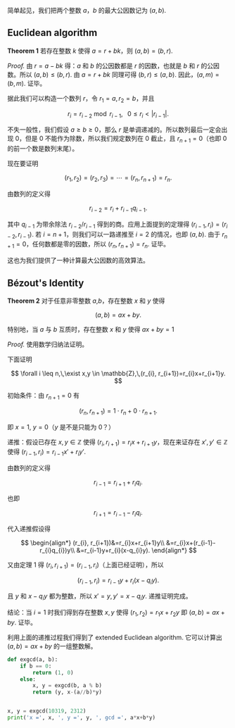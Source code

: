 简单起见，我们把两个整数 $a$，$b$ 的最大公因数记为 $(a,b)$.

## Euclidean algorithm

**Theorem 1** 若存在整数 $k$ 使得 $a=r+bk$，则 $(a,b)=(b,r)$.

*Proof.* 由 $r=a-bk$ 得：$a$ 和 $b$ 的公因数都是 $r$ 的因数，也就是 $b$ 和 $r$ 的公因数。所以 $(a,b) \leq (b,r)$. 由 $a=r+bk$ 同理可得 $(b,r) \leq (a,b)$. 因此，$(a,m)=(b,m)$. 证毕。

据此我们可以构造一个数列 $r$，令 $r_{1}=a, r_{2}=b$，并且

$$
r_{i}=r_{i-2} \bmod r_{i-1},\;\;\; 0\leq r_{i} < |r_{i-1}|.
$$

不失一般性，我们假设 $a \geq b \geq 0$，那么 $r$ 是单调递减的。所以数列最后一定会出现 $0$，但是 $0$ 不能作为除数，所以我们规定数列在 $0$ 截止，且 $r_{n+1}=0$（也即 $0$ 的前一个数是数列末尾）。

现在要证明

$$
(r_{1}, r_{2})=(r_{2}, r_{3})=\cdots=(r_{n},r_{n+1})=r_{n}.
$$

由数列的定义得

$$
r_{i-2}=r_{i}+r_{i-1}q_{i-1}.
$$

其中 $q_{i-1}$ 为带余除法 $r_{i-2}/r_{i-1}$ 得到的商。应用上面提到的定理得 $(r_{i-1}, r_{i})=(r_{i-2}, r_{i-1})$. 若 $i=n+1$，则我们可以一路递推至 $i=2$ 的情况，也即 $(a,b)$. 由于 $r_{n+1}=0$，任何数都是零的因数，所以 $(r_{n},r_{n+1})=r_{n}$. 证毕。

这也为我们提供了一种计算最大公因数的高效算法。

## Bézout's Identity

**Theorem 2** 对于任意非零整数 $a$,$b$，存在整数 $x$ 和 $y$ 使得

$$
(a,b)=ax+by.
$$

特别地，当 $a$ 与 $b$ 互质时，存在整数 $x$ 和 $y$ 使得 $ax+by=1$

*Proof.* 使用数学归纳法证明。

下面证明

$$
\forall i \leq n,\,\exist x,y \in \mathbb{Z},\,(r_{i}, r_{i+1})=r_{i}x+r_{i+1}y.
$$

初始条件：由 $r_{n+1}=0$ 有

$$
(r_{n}, r_{n+1})=1 \cdot r_{n}+0 \cdot r_{n+1}.
$$

即 $x=1,\ y=0$（$y$ 是不是只能为 $0$？）

递推：假设已存在 $x,y \in \mathbb{Z}$ 使得 $(r_{i}, r_{i+1})=r_{i}x+r_{i+1}y$，现在来证存在 $x',y' \in \mathbb{Z}$ 使得 $(r_{i-1}, r_{i})=r_{i-1}x'+r_{i}y'$.

由数列的定义得

$$
r_{i-1}=r_{i+1}+r_{i}q_{i}.
$$

也即

$$
r_{i+1}=r_{i-1}-r_{i}q_{i}.
$$

代入递推假设得

$$
\begin{align*}
(r_{i}, r_{i+1})&=r_{i}x+r_{i+1}y\\
&=r_{i}x+(r_{i-1}-r_{i}q_{i})y\\
&=r_{i-1}y+r_{i}(x-q_{i}y).
\end{align*}
$$

又由定理 1 得 $(r_{i}, r_{i+1})=(r_{i-1}, r_{i})$（上面已经证明），所以

$$
(r_{i-1}, r_{i})=r_{i-1}y+r_{i}(x-q_{i}y).
$$

且 $y$ 和 $x-q_{i}y$ 都为整数，所以 $x'=y, y'=x-q_{i}y$. 递推证明完成。

结论：当 $i=1$ 时我们得到存在整数 $x,y$ 使得 $(r_{1}, r_{2})=r_{1}x+r_{2}y$ 即 $(a,b)=ax+by$. 证毕。

利用上面的递推过程我们得到了 extended Euclidean algorithm. 它可以计算出 $(a,b)=ax+by$ 的一组整数解。

```python
def exgcd(a, b):
    if b == 0:
        return (1, 0)
    else:
        x, y = exgcd(b, a % b)
        return (y, x-(a//b)*y)


x, y = exgcd(10319, 2312)
print('x =', x, ', y =', y, ', gcd =', a*x+b*y)
```
